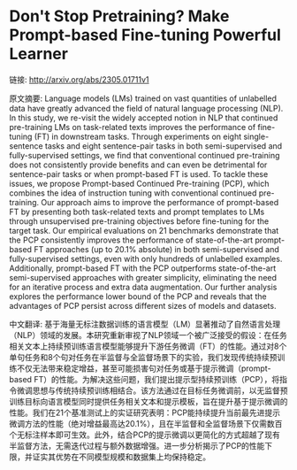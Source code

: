 # Don't Stop Pretraining? Make Prompt-based Fine-tuning Powerful Learner

链接: http://arxiv.org/abs/2305.01711v1

原文摘要:
Language models (LMs) trained on vast quantities of unlabelled data have
greatly advanced the field of natural language processing (NLP). In this study,
we re-visit the widely accepted notion in NLP that continued pre-training LMs
on task-related texts improves the performance of fine-tuning (FT) in
downstream tasks. Through experiments on eight single-sentence tasks and eight
sentence-pair tasks in both semi-supervised and fully-supervised settings, we
find that conventional continued pre-training does not consistently provide
benefits and can even be detrimental for sentence-pair tasks or when
prompt-based FT is used. To tackle these issues, we propose Prompt-based
Continued Pre-training (PCP), which combines the idea of instruction tuning
with conventional continued pre-training. Our approach aims to improve the
performance of prompt-based FT by presenting both task-related texts and prompt
templates to LMs through unsupervised pre-training objectives before
fine-tuning for the target task. Our empirical evaluations on 21 benchmarks
demonstrate that the PCP consistently improves the performance of
state-of-the-art prompt-based FT approaches (up to 20.1% absolute) in both
semi-supervised and fully-supervised settings, even with only hundreds of
unlabelled examples. Additionally, prompt-based FT with the PCP outperforms
state-of-the-art semi-supervised approaches with greater simplicity,
eliminating the need for an iterative process and extra data augmentation. Our
further analysis explores the performance lower bound of the PCP and reveals
that the advantages of PCP persist across different sizes of models and
datasets.

中文翻译:
基于海量无标注数据训练的语言模型（LM）显著推动了自然语言处理（NLP）领域的发展。本研究重新审视了NLP领域一个被广泛接受的假设：在任务相关文本上持续预训练语言模型能够提升下游任务微调（FT）的性能。通过对8个单句任务和8个句对任务在半监督与全监督场景下的实验，我们发现传统持续预训练不仅无法带来稳定增益，甚至可能损害句对任务或基于提示微调（prompt-based FT）的性能。为解决这些问题，我们提出提示型持续预训练（PCP），将指令微调思想与传统持续预训练相结合。该方法通过在目标任务微调前，以无监督预训练目标向语言模型同时提供任务相关文本和提示模板，旨在提升基于提示微调的性能。我们在21个基准测试上的实证研究表明：PCP能持续提升当前最先进提示微调方法的性能（绝对增益最高达20.1%），且在半监督和全监督场景下仅需数百个无标注样本即可生效。此外，结合PCP的提示微调以更简化的方式超越了现有半监督方法，无需迭代过程与额外数据增强。进一步分析揭示了PCP的性能下限，并证实其优势在不同模型规模和数据集上均保持稳定。
